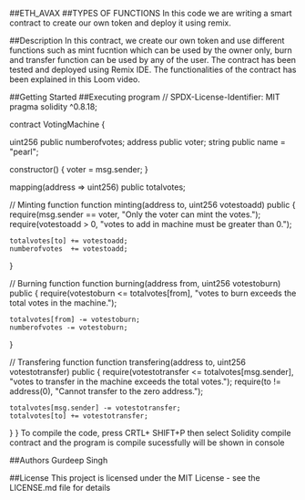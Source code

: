 ##ETH_AVAX
##TYPES OF FUNCTIONS
In this code we are writing a smart contract to create our own token and deploy it using remix.

##Description
In this contract, we create our own token and use different functions such as mint fucntion which can be used by the owner only, burn and transfer function can be used by any of the user. The contract has been tested and deployed using Remix IDE. The functionalities of the contract has been explained in this Loom video.

##Getting Started
##Executing program
// SPDX-License-Identifier: MIT
pragma solidity ^0.8.18;

contract VotingMachine {

  uint256 public numberofvotes;
  address public voter;
  string public name = "pearl";
   

  constructor() {
    voter = msg.sender;
  }

  mapping(address => uint256) public totalvotes;

  // Minting function
  function minting(address to, uint256 votestoadd) public {
    require(msg.sender == voter, "Only the voter can mint the votes.");
    require(votestoadd > 0, "votes to add in machine must be greater than 0.");

    totalvotes[to] += votestoadd;
    numberofvotes  += votestoadd;
  }

  // Burning function
  function burning(address from, uint256 votestoburn) public {
    require(votestoburn <= totalvotes[from], "votes to burn  exceeds the total votes in the machine.");

    totalvotes[from] -= votestoburn;
    numberofvotes -= votestoburn;
  }

  // Transfering function
  function transfering(address to, uint256 votestotransfer) public {
    require(votestotransfer <= totalvotes[msg.sender], "votes to transfer in the machine exceeds the total votes.");
    require(to != address(0), "Cannot transfer to the zero address.");

    totalvotes[msg.sender] -= votestotransfer;
    totalvotes[to] += votestotransfer;
  }
}
To compile the code, press CRTL+ SHIFT+P then select Solidity compile contract and the program is compile sucessfully will be shown in console

##Authors
Gurdeep Singh

##License
This project is licensed under the MIT License - see the LICENSE.md file for details
